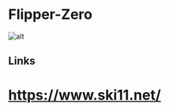 # Flipper-Zero



![alt](https://media.discordapp.net/attachments/1013217887177166878/1050530176901075014/image.png?width=684&height=554 "This is a sample image.")

## Links

# https://www.ski11.net/
